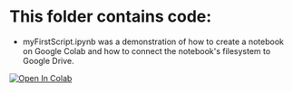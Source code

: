 # This folder contains code:

* myFirstScript.ipynb was a demonstration of how to create a notebook on Google Colab and how to connect the notebook's filesystem to Google Drive. 

[![Open In Colab](https://colab.research.google.com/assets/colab-badge.svg)](https://colab.research.google.com/github/menonpg/GabriellaFirstScript.ipynb)
